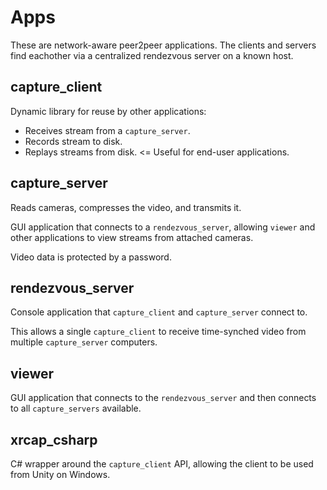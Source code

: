 # Apps

These are network-aware peer2peer applications.  The clients and servers find eachother via a centralized rendezvous server on a known host.

## capture_client

Dynamic library for reuse by other applications:
+ Receives stream from a `capture_server`.
+ Records stream to disk.
+ Replays streams from disk. <= Useful for end-user applications.

## capture_server

Reads cameras, compresses the video, and transmits it.

GUI application that connects to a `rendezvous_server`, allowing `viewer` and other applications to view streams from attached cameras.

Video data is protected by a password.

## rendezvous_server

Console application that `capture_client` and `capture_server` connect to.

This allows a single `capture_client` to receive time-synched video from multiple `capture_server` computers.

## viewer

GUI application that connects to the `rendezvous_server` and then connects to all `capture_servers` available.

## xrcap_csharp

C# wrapper around the `capture_client` API, allowing the client to be used from Unity on Windows.
